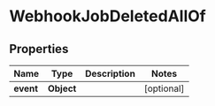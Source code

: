 

# WebhookJobDeletedAllOf


## Properties

| Name | Type | Description | Notes |
|------------ | ------------- | ------------- | -------------|
|**event** | **Object** |  |  [optional] |



